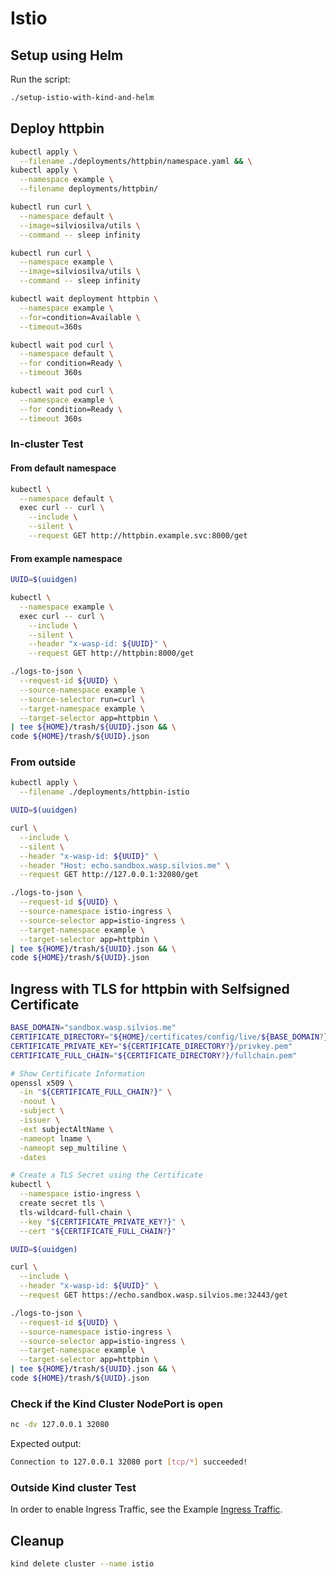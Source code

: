 # Istio

## Setup using Helm

Run the script:

```bash
./setup-istio-with-kind-and-helm
```

## Deploy httpbin

```bash
kubectl apply \
  --filename ./deployments/httpbin/namespace.yaml && \
kubectl apply \
  --namespace example \
  --filename deployments/httpbin/

kubectl run curl \
  --namespace default \
  --image=silviosilva/utils \
  --command -- sleep infinity

kubectl run curl \
  --namespace example \
  --image=silviosilva/utils \
  --command -- sleep infinity

kubectl wait deployment httpbin \
  --namespace example \
  --for=condition=Available \
  --timeout=360s

kubectl wait pod curl \
  --namespace default \
  --for condition=Ready \
  --timeout 360s

kubectl wait pod curl \
  --namespace example \
  --for condition=Ready \
  --timeout 360s
```

### In-cluster Test

#### From default namespace

```bash
kubectl \
  --namespace default \
  exec curl -- curl \
    --include \
    --silent \
    --request GET http://httpbin.example.svc:8000/get
```

#### From example namespace

```bash
UUID=$(uuidgen)

kubectl \
  --namespace example \
  exec curl -- curl \
    --include \
    --silent \
    --header "x-wasp-id: ${UUID}" \
    --request GET http://httpbin:8000/get

./logs-to-json \
  --request-id ${UUID} \
  --source-namespace example \
  --source-selector run=curl \
  --target-namespace example \
  --target-selector app=httpbin \
| tee ${HOME}/trash/${UUID}.json && \
code ${HOME}/trash/${UUID}.json
```

### From outside

```bash
kubectl apply \
  --filename ./deployments/httpbin-istio

UUID=$(uuidgen)

curl \
  --include \
  --silent \
  --header "x-wasp-id: ${UUID}" \
  --header "Host: echo.sandbox.wasp.silvios.me" \
  --request GET http://127.0.0.1:32080/get

./logs-to-json \
  --request-id ${UUID} \
  --source-namespace istio-ingress \
  --source-selector app=istio-ingress \
  --target-namespace example \
  --target-selector app=httpbin \
| tee ${HOME}/trash/${UUID}.json && \
code ${HOME}/trash/${UUID}.json
```

## Ingress with TLS for httpbin with Selfsigned Certificate

```bash
BASE_DOMAIN="sandbox.wasp.silvios.me"
CERTIFICATE_DIRECTORY="${HOME}/certificates/config/live/${BASE_DOMAIN?}"
CERTIFICATE_PRIVATE_KEY="${CERTIFICATE_DIRECTORY?}/privkey.pem"
CERTIFICATE_FULL_CHAIN="${CERTIFICATE_DIRECTORY?}/fullchain.pem"

# Show Certificate Information
openssl x509 \
  -in "${CERTIFICATE_FULL_CHAIN?}" \
  -noout \
  -subject \
  -issuer \
  -ext subjectAltName \
  -nameopt lname \
  -nameopt sep_multiline \
  -dates

# Create a TLS Secret using the Certificate
kubectl \
  --namespace istio-ingress \
  create secret tls \
  tls-wildcard-full-chain \
  --key "${CERTIFICATE_PRIVATE_KEY?}" \
  --cert "${CERTIFICATE_FULL_CHAIN?}"

UUID=$(uuidgen)

curl \
  --include \
  --header "x-wasp-id: ${UUID}" \
  --request GET https://echo.sandbox.wasp.silvios.me:32443/get

./logs-to-json \
  --request-id ${UUID} \
  --source-namespace istio-ingress \
  --source-selector app=istio-ingress \
  --target-namespace example \
  --target-selector app=httpbin \
| tee ${HOME}/trash/${UUID}.json && \
code ${HOME}/trash/${UUID}.json
```

### Check if the Kind Cluster NodePort is open

```bash
nc -dv 127.0.0.1 32080
```

Expected output:

```bash
Connection to 127.0.0.1 32080 port [tcp/*] succeeded!
```

### Outside Kind cluster Test

In order to enable Ingress Traffic, see the Example [Ingress Traffic](examples/traffic-management/ingress-gateway/README.md).

## Cleanup

```bash
kind delete cluster --name istio
```
